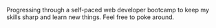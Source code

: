 Progressing through a self-paced web developer bootcamp to keep my skills sharp and learn new things.
Feel free to poke around.
